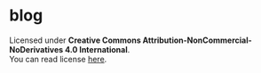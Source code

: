 # blog

Licensed under **Creative Commons Attribution-NonCommercial-NoDerivatives 4.0 International**.  
You can read license [here](https://github.com/haxpor/blog/blob/master/LICENSE.md).
